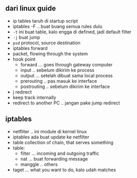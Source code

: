 ## dari linux guide
- ip tables taruh di startup script
- iptables -F .. buat buang semua rules dulu
- ```-t``` ini buat table, kalo engga di defined, jadi default filter
- ```-j``` buat jump
- ```psd``` protocol, source destination
- iptables forward
- packet, flowing through the system
- hook point
    - forward ... goes through gateway computer
    - input .. sebelum dikirim ke process
    - output ... setelah dibuat sama local process
    - prerouting .. pas masuk ke interface
    - postrouting .. sebelum dikirim ke interface
- j redirect 
- keep track internally
- redirect to another PC .. jangan pake jump redirect



## iptables
- netfliter .. ini module di kernel linux
- iptables ada buat update ke netfilter
- table collection of chain, that serves something
- table:
    - filter ... incoming and outgoing traffic
    - nat ... buat forwarding message
    - manggle .. others
- taget ... what you want to do, kalo udah matches


